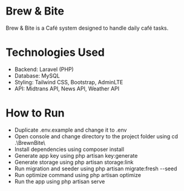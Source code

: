 # Brew & Bite
Brew & Bite is a Café system designed to handle daily café tasks.

# Technologies Used
- Backend: Laravel (PHP)
- Database: MySQL
- Styling: Tailwind CSS, Bootstrap, AdminLTE
- API: Midtrans API, News API, Weather API
  
# How to Run
- Duplicate .env.example and change it to .env
- Open console and change directory to the project folder using cd .\BrewnBite\
- Install dependencies using composer install
- Generate app key using php artisan key:generate
- Generate storage using php artisan storage:link
- Run migration and seeder using php artisan migrate:fresh --seed
- Run optimize command using php artisan optimize
- Run the app using php artisan serve
